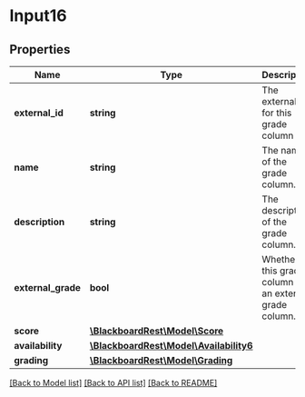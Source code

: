 # Input16

## Properties
Name | Type | Description | Notes
------------ | ------------- | ------------- | -------------
**external_id** | **string** | The externalId for this grade column | [optional] 
**name** | **string** | The name of the grade column. | 
**description** | **string** | The description of the grade column. | [optional] 
**external_grade** | **bool** | Whether this grade column is an external grade column. | [optional] 
**score** | [**\BlackboardRest\Model\Score**](Score.md) |  | [optional] 
**availability** | [**\BlackboardRest\Model\Availability6**](Availability6.md) |  | [optional] 
**grading** | [**\BlackboardRest\Model\Grading**](Grading.md) |  | [optional] 

[[Back to Model list]](../README.md#documentation-for-models) [[Back to API list]](../README.md#documentation-for-api-endpoints) [[Back to README]](../README.md)


